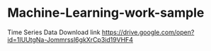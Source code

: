 # Machine-Learning-work-sample
Time Series Data Download link    https://drive.google.com/open?id=1IUUtgNa-Jommrssl6gkXrCp3id19VHF4
